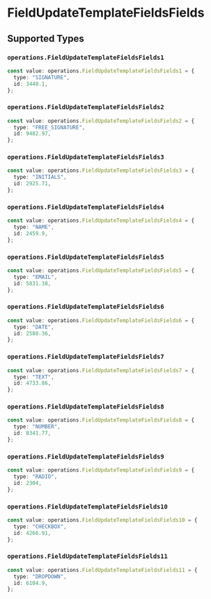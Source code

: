 # FieldUpdateTemplateFieldsFields


## Supported Types

### `operations.FieldUpdateTemplateFieldsFields1`

```typescript
const value: operations.FieldUpdateTemplateFieldsFields1 = {
  type: "SIGNATURE",
  id: 3440.1,
};
```

### `operations.FieldUpdateTemplateFieldsFields2`

```typescript
const value: operations.FieldUpdateTemplateFieldsFields2 = {
  type: "FREE_SIGNATURE",
  id: 9482.97,
};
```

### `operations.FieldUpdateTemplateFieldsFields3`

```typescript
const value: operations.FieldUpdateTemplateFieldsFields3 = {
  type: "INITIALS",
  id: 2925.71,
};
```

### `operations.FieldUpdateTemplateFieldsFields4`

```typescript
const value: operations.FieldUpdateTemplateFieldsFields4 = {
  type: "NAME",
  id: 2459.9,
};
```

### `operations.FieldUpdateTemplateFieldsFields5`

```typescript
const value: operations.FieldUpdateTemplateFieldsFields5 = {
  type: "EMAIL",
  id: 5831.38,
};
```

### `operations.FieldUpdateTemplateFieldsFields6`

```typescript
const value: operations.FieldUpdateTemplateFieldsFields6 = {
  type: "DATE",
  id: 2580.36,
};
```

### `operations.FieldUpdateTemplateFieldsFields7`

```typescript
const value: operations.FieldUpdateTemplateFieldsFields7 = {
  type: "TEXT",
  id: 4733.86,
};
```

### `operations.FieldUpdateTemplateFieldsFields8`

```typescript
const value: operations.FieldUpdateTemplateFieldsFields8 = {
  type: "NUMBER",
  id: 8341.77,
};
```

### `operations.FieldUpdateTemplateFieldsFields9`

```typescript
const value: operations.FieldUpdateTemplateFieldsFields9 = {
  type: "RADIO",
  id: 2304,
};
```

### `operations.FieldUpdateTemplateFieldsFields10`

```typescript
const value: operations.FieldUpdateTemplateFieldsFields10 = {
  type: "CHECKBOX",
  id: 4266.91,
};
```

### `operations.FieldUpdateTemplateFieldsFields11`

```typescript
const value: operations.FieldUpdateTemplateFieldsFields11 = {
  type: "DROPDOWN",
  id: 6104.9,
};
```

